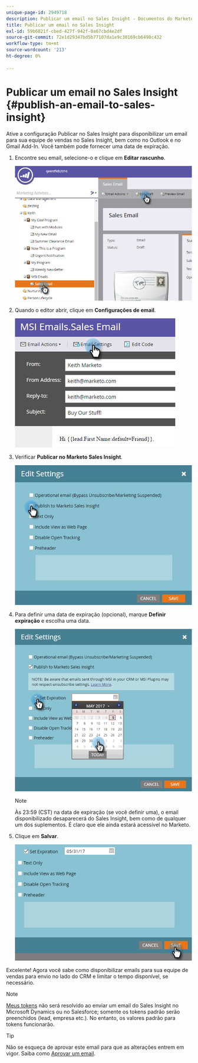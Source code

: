```yaml
---
unique-page-id: 2949718
description: Publicar um email no Sales Insight - Documentos do Marketo - Documentação do produto
title: Publicar um email no Sales Insight
exl-id: 59b6821f-cbed-427f-942f-0a67cbd4e2df
source-git-commit: 72e1d29347bd5b77107da1e9c30169cb6490c432
workflow-type: tm+mt
source-wordcount: '213'
ht-degree: 0%

---
```


# Publicar um email no Sales Insight {#publish-an-email-to-sales-insight}

Ative a configuração Publicar no Sales Insight para disponibilizar um email para sua equipe de vendas no Sales Insight, bem como no Outlook e no Gmail Add-In. Você também pode fornecer uma data de expiração.

1. Encontre seu email, selecione-o e clique em **Editar rascunho**.

   ![](assets/one.png)

1. Quando o editor abrir, clique em **Configurações de email**.

   ![](assets/two.png)

1. Verificar **Publicar no Marketo Sales Insight**.

   ![](assets/three.png)

1. Para definir uma data de expiração (opcional), marque **Definir expiração** e escolha uma data.

   ![](assets/four.png)

   >[!NOTE]
   >
   >Às 23:59 (CST) na data de expiração (se você definir uma), o email disponibilizado desaparecerá do Sales Insight, bem como de qualquer um dos suplementos. É claro que ele ainda estará acessível no Marketo.

1. Clique em **Salvar**.

   ![](assets/five.png)

Excelente! Agora você sabe como disponibilizar emails para sua equipe de vendas para envio no lado do CRM e limitar o tempo disponível, se necessário.

>[!NOTE]
>
>[Meus tokens](/help/marketo/product-docs/core-marketo-concepts/programs/tokens/understanding-my-tokens-in-a-program.md) não será resolvido ao enviar um email do Sales Insight no Microsoft Dynamics ou no Salesforce; somente os tokens padrão serão preenchidos (lead, empresa etc.). No entanto, os valores padrão para tokens funcionarão.

>[!TIP]
>
>Não se esqueça de aprovar este email para que as alterações entrem em vigor. Saiba como [Aprovar um email](/help/marketo/product-docs/email-marketing/general/creating-an-email/approve-an-email.md).
